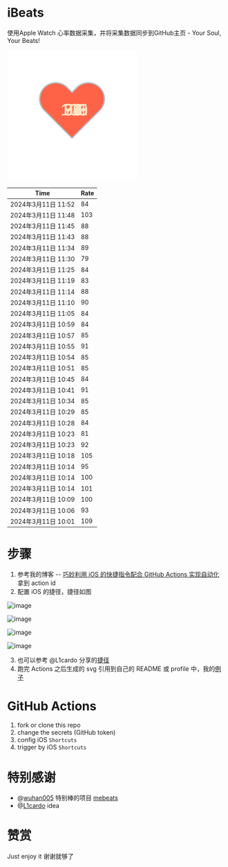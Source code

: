 # iBeats
使用Apple Watch 心率数据采集，并将采集数据同步到GitHub主页 - Your Soul, Your Beats!

![](./files/heart.svg)

<!--START_SECTION:my_heart_rate-->
| Time | Rate | 
 | ---- | ---- | 
| 2024年3月11日 11:52 | 84 |
| 2024年3月11日 11:48 | 103 |
| 2024年3月11日 11:45 | 88 |
| 2024年3月11日 11:43 | 88 |
| 2024年3月11日 11:34 | 89 |
| 2024年3月11日 11:30 | 79 |
| 2024年3月11日 11:25 | 84 |
| 2024年3月11日 11:19 | 83 |
| 2024年3月11日 11:14 | 88 |
| 2024年3月11日 11:10 | 90 |
| 2024年3月11日 11:05 | 84 |
| 2024年3月11日 10:59 | 84 |
| 2024年3月11日 10:57 | 85 |
| 2024年3月11日 10:55 | 91 |
| 2024年3月11日 10:54 | 85 |
| 2024年3月11日 10:51 | 85 |
| 2024年3月11日 10:45 | 84 |
| 2024年3月11日 10:41 | 91 |
| 2024年3月11日 10:34 | 85 |
| 2024年3月11日 10:29 | 85 |
| 2024年3月11日 10:28 | 84 |
| 2024年3月11日 10:23 | 81 |
| 2024年3月11日 10:23 | 92 |
| 2024年3月11日 10:18 | 105 |
| 2024年3月11日 10:14 | 95 |
| 2024年3月11日 10:14 | 100 |
| 2024年3月11日 10:14 | 101 |
| 2024年3月11日 10:09 | 100 |
| 2024年3月11日 10:06 | 93 |
| 2024年3月11日 10:01 | 109 |

<!--END_SECTION:my_heart_rate-->

# 步骤
1. 参考我的博客 -- [巧妙利用 iOS 的快捷指令配合 GitHub Actions 实现自动化](https://github.com/yihong0618/gitblog/issues/198) 拿到 action id
2. 配置 iOS 的捷径，捷径如图

![image](https://user-images.githubusercontent.com/15976103/122154218-0db0b480-ce97-11eb-93bb-5aec07c558dc.png)

![image](https://user-images.githubusercontent.com/15976103/122154236-186b4980-ce97-11eb-8e4b-70551a0391ae.png)

![image](https://user-images.githubusercontent.com/15976103/122154268-2d47dd00-ce97-11eb-902e-3acf292265a9.png)

![image](https://user-images.githubusercontent.com/15976103/122174055-fa144680-ceb4-11eb-9be2-3eb83cd516f7.png)

3. 也可以参考 @L1cardo 分享的[捷径](https://www.icloud.com/shortcuts/6ab6047b459c41ad822ad6b94b1c03d4)
4. 跑完 Actions 之后生成的 svg 引用到自己的 README 或 profile 中，我的[例子](https://github.com/yihong0618) 

# GitHub Actions

1. fork or clone this repo
2. change the secrets (GitHub token)
3. config iOS `Shortcuts` 
4. trigger by iOS `Shortcuts`

# 特别感谢
- @[wuhan005](https://github.com/wuhan005) 特别棒的项目 [mebeats](https://github.com/wuhan005/mebeats)
- @[L1cardo](https://github.com/L1cardo) idea

# 赞赏
Just enjoy it
谢谢就够了
